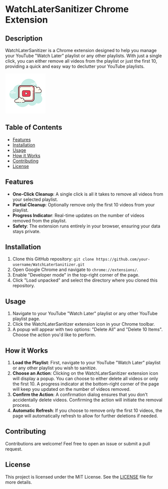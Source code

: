 
# WatchLaterSanitizer Chrome Extension

## Description

WatchLaterSanitizer is a Chrome extension designed to help you manage your YouTube "Watch Later" playlist or any other playlists. With just a single click, you can either remove all videos from the playlist or just the first 10, providing a quick and easy way to declutter your YouTube playlists.

![WatchLaterSanitizer Logo](assets/logo.png)

## Table of Contents

- [Features](#features)
- [Installation](#installation)
- [Usage](#usage)
- [How it Works](#how-it-works)
- [Contributing](#contributing)
- [License](#license)

## Features

- **One-Click Cleanup**: A single click is all it takes to remove all videos from your selected playlist.
- **Partial Cleanup**: Optionally remove only the first 10 videos from your playlist.
- **Progress Indicator**: Real-time updates on the number of videos removed from the playlist.
- **Safety**: The extension runs entirely in your browser, ensuring your data stays private.

## Installation

1. Clone this GitHub repository: `git clone https://github.com/your-username/WatchLaterSanitizer.git`
2. Open Google Chrome and navigate to `chrome://extensions/`.
3. Enable "Developer mode" in the top-right corner of the page.
4. Click "Load unpacked" and select the directory where you cloned this repository.

## Usage

1. Navigate to your YouTube "Watch Later" playlist or any other YouTube playlist page.
2. Click the WatchLaterSanitizer extension icon in your Chrome toolbar.
3. A popup will appear with two options: "Delete All" and "Delete 10 Items". Choose the action you'd like to perform.

## How it Works

1. **Load the Playlist**: First, navigate to your YouTube "Watch Later" playlist or any other playlist you wish to sanitize.
2. **Choose an Action**: Clicking on the WatchLaterSanitizer extension icon will display a popup. You can choose to either delete all videos or only the first 10. A progress indicator at the bottom-right corner of the page will keep you updated on the number of videos removed.
3. **Confirm the Action**: A confirmation dialog ensures that you don't accidentally delete videos. Confirming the action will initiate the removal process.
4. **Automatic Refresh**: If you choose to remove only the first 10 videos, the page will automatically refresh to allow for further deletions if needed.

## Contributing

Contributions are welcome! Feel free to open an issue or submit a pull request.

## License

This project is licensed under the MIT License. See the [LICENSE](LICENSE) file for more details.
